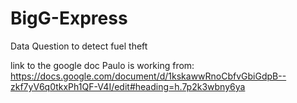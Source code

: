 # BigG-Express
Data Question to detect fuel theft

link to the google doc Paulo is working from:
https://docs.google.com/document/d/1kskawwRnoCbfvGbiGdpB--zkf7yV6q0tkxPh1QF-V4I/edit#heading=h.7p2k3wbny6ya
